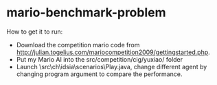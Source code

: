 # mario-benchmark-problem
How to get it to run:
- Download the competition mario code from http://julian.togelius.com/mariocompetition2009/gettingstarted.php.
- Put my Mario AI into the src/competition/cig/yuxiao/ folder
- Launch \src\ch\idsia\scenarios\Play.java, change different agent by changing program argument to compare the performance.
